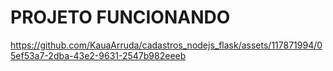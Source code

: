 # PROJETO FUNCIONANDO

https://github.com/KauaArruda/cadastros_nodejs_flask/assets/117871994/05ef53a7-2dba-43e2-9631-2547b982eeeb

